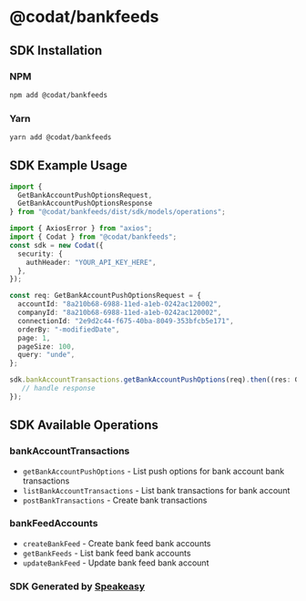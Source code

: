 # @codat/bankfeeds

<!-- Start SDK Installation -->
## SDK Installation

### NPM

```bash
npm add @codat/bankfeeds
```

### Yarn

```bash
yarn add @codat/bankfeeds
```
<!-- End SDK Installation -->

## SDK Example Usage
<!-- Start SDK Example Usage -->
```typescript
import {
  GetBankAccountPushOptionsRequest,
  GetBankAccountPushOptionsResponse
} from "@codat/bankfeeds/dist/sdk/models/operations";

import { AxiosError } from "axios";
import { Codat } from "@codat/bankfeeds";
const sdk = new Codat({
  security: {
    authHeader: "YOUR_API_KEY_HERE",
  },
});

const req: GetBankAccountPushOptionsRequest = {
  accountId: "8a210b68-6988-11ed-a1eb-0242ac120002",
  companyId: "8a210b68-6988-11ed-a1eb-0242ac120002",
  connectionId: "2e9d2c44-f675-40ba-8049-353bfcb5e171",
  orderBy: "-modifiedDate",
  page: 1,
  pageSize: 100,
  query: "unde",
};

sdk.bankAccountTransactions.getBankAccountPushOptions(req).then((res: GetBankAccountPushOptionsResponse | AxiosError) => {
   // handle response
});
```
<!-- End SDK Example Usage -->

<!-- Start SDK Available Operations -->
## SDK Available Operations


### bankAccountTransactions

* `getBankAccountPushOptions` - List push options for bank account bank transactions
* `listBankAccountTransactions` - List bank transactions for bank account
* `postBankTransactions` - Create bank transactions

### bankFeedAccounts

* `createBankFeed` - Create bank feed bank accounts
* `getBankFeeds` - List bank feed bank accounts
* `updateBankFeed` - Update bank feed bank account
<!-- End SDK Available Operations -->

### SDK Generated by [Speakeasy](https://docs.speakeasyapi.dev/docs/using-speakeasy/client-sdks)
